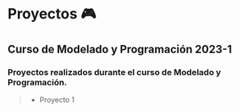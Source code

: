 # Proyectos 🎮

## Curso de Modelado y Programación 2023-1

### Proyectos realizados durante el curso de Modelado y Programación.

> - Proyecto 1



